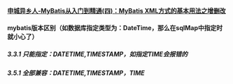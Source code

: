 #### [申城异乡人-MyBatis从入门到精通(四)：MyBatis XML方式的基本用法之增删改](http://www.zwwhnly.com/mybatis/2019/07/03/mybatis-study-04.html)

#### mybatis版本区别（如数据库指定类型为：DateTime，那么在sqlMap中指定时就小心了）

##### 3.3.1 只能指定：DATETIME,TIMESTAMP，如指定TIME会报错的
##### 3.5.1 全部兼容：DATETIME,TIMESTAMP，TIME